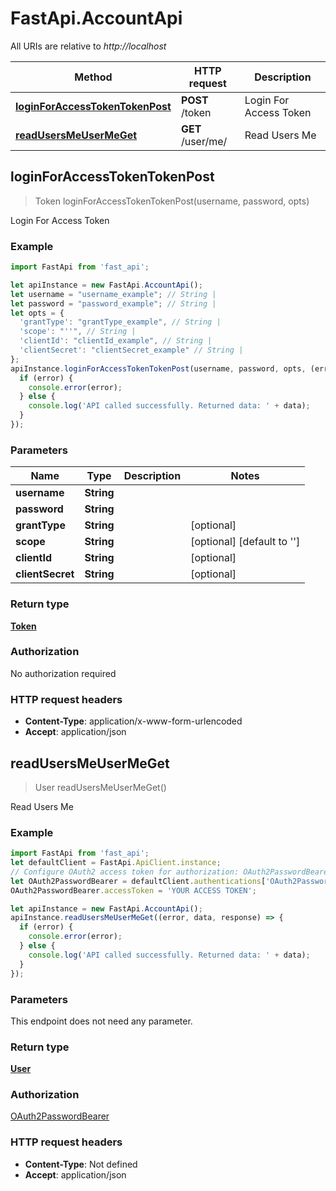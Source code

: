 # FastApi.AccountApi

All URIs are relative to *http://localhost*

Method | HTTP request | Description
------------- | ------------- | -------------
[**loginForAccessTokenTokenPost**](AccountApi.md#loginForAccessTokenTokenPost) | **POST** /token | Login For Access Token
[**readUsersMeUserMeGet**](AccountApi.md#readUsersMeUserMeGet) | **GET** /user/me/ | Read Users Me



## loginForAccessTokenTokenPost

> Token loginForAccessTokenTokenPost(username, password, opts)

Login For Access Token

### Example

```javascript
import FastApi from 'fast_api';

let apiInstance = new FastApi.AccountApi();
let username = "username_example"; // String | 
let password = "password_example"; // String | 
let opts = {
  'grantType': "grantType_example", // String | 
  'scope': "''", // String | 
  'clientId': "clientId_example", // String | 
  'clientSecret': "clientSecret_example" // String | 
};
apiInstance.loginForAccessTokenTokenPost(username, password, opts, (error, data, response) => {
  if (error) {
    console.error(error);
  } else {
    console.log('API called successfully. Returned data: ' + data);
  }
});
```

### Parameters


Name | Type | Description  | Notes
------------- | ------------- | ------------- | -------------
 **username** | **String**|  | 
 **password** | **String**|  | 
 **grantType** | **String**|  | [optional] 
 **scope** | **String**|  | [optional] [default to &#39;&#39;]
 **clientId** | **String**|  | [optional] 
 **clientSecret** | **String**|  | [optional] 

### Return type

[**Token**](Token.md)

### Authorization

No authorization required

### HTTP request headers

- **Content-Type**: application/x-www-form-urlencoded
- **Accept**: application/json


## readUsersMeUserMeGet

> User readUsersMeUserMeGet()

Read Users Me

### Example

```javascript
import FastApi from 'fast_api';
let defaultClient = FastApi.ApiClient.instance;
// Configure OAuth2 access token for authorization: OAuth2PasswordBearer
let OAuth2PasswordBearer = defaultClient.authentications['OAuth2PasswordBearer'];
OAuth2PasswordBearer.accessToken = 'YOUR ACCESS TOKEN';

let apiInstance = new FastApi.AccountApi();
apiInstance.readUsersMeUserMeGet((error, data, response) => {
  if (error) {
    console.error(error);
  } else {
    console.log('API called successfully. Returned data: ' + data);
  }
});
```

### Parameters

This endpoint does not need any parameter.

### Return type

[**User**](User.md)

### Authorization

[OAuth2PasswordBearer](../README.md#OAuth2PasswordBearer)

### HTTP request headers

- **Content-Type**: Not defined
- **Accept**: application/json

